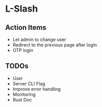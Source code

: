 # L-Slash

## Action Items
* Let admin to change user
* Redirect to the previous page after login
* OTP login

## TODOs
* User
* Server CLI Flag
* Improve error handling
* Monitoring
* Rust Doc